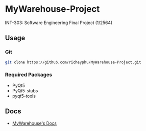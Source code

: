 # MyWarehouse-Project
INT-303: Software Engineering Final Project (1/2564)

## Usage

### Git
```bash 
git clone https://github.com/richeyphu/MyWarehouse-Project.git
```

### Required Packages
- PyQt5
- PyQt5-stubs
- pyqt5-tools

## Docs
- [MyWarehouse's Docs](https://richeyphu.github.io/MyWarehouse-Project/)
